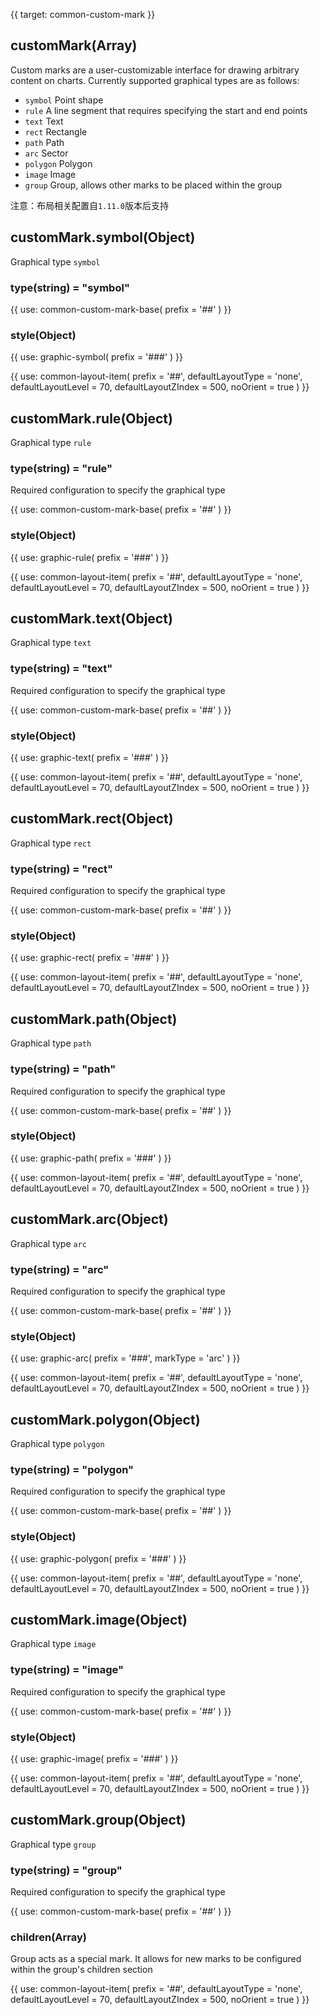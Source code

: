 {{ target: common-custom-mark }}

<!-- ICustomMarkSpec -->

## customMark(Array)

Custom marks are a user-customizable interface for drawing arbitrary content on charts. Currently supported graphical types are as follows:

- `symbol` Point shape
- `rule` A line segment that requires specifying the start and end points
- `text` Text
- `rect` Rectangle
- `path` Path
- `arc` Sector
- `polygon` Polygon
- `image` Image
- `group` Group, allows other marks to be placed within the group

注意：布局相关配置自`1.11.0`版本后支持

## customMark.symbol(Object)

Graphical type `symbol`

### type(string) = "symbol"

{{ use: common-custom-mark-base(
  prefix = '##'
) }}

### style(Object)

{{ use: graphic-symbol(
  prefix = '###'
) }}

{{ use: common-layout-item(
  prefix = '##',
  defaultLayoutType = 'none',
  defaultLayoutLevel = 70,
  defaultLayoutZIndex = 500,
  noOrient = true
) }}

## customMark.rule(Object)

Graphical type `rule`

### type(string) = "rule"

Required configuration to specify the graphical type

{{ use: common-custom-mark-base(
  prefix = '##'
) }}

### style(Object)

{{ use: graphic-rule(
  prefix = '###'
) }}

{{ use: common-layout-item(
  prefix = '##',
  defaultLayoutType = 'none',
  defaultLayoutLevel = 70,
  defaultLayoutZIndex = 500,
  noOrient = true
) }}

## customMark.text(Object)

Graphical type `text`

### type(string) = "text"

Required configuration to specify the graphical type

{{ use: common-custom-mark-base(
  prefix = '##'
) }}

### style(Object)

{{ use: graphic-text(
  prefix = '###'
) }}

{{ use: common-layout-item(
  prefix = '##',
  defaultLayoutType = 'none',
  defaultLayoutLevel = 70,
  defaultLayoutZIndex = 500,
  noOrient = true
) }}

## customMark.rect(Object)

Graphical type `rect`

### type(string) = "rect"

Required configuration to specify the graphical type

{{ use: common-custom-mark-base(
  prefix = '##'
) }}

### style(Object)

{{ use: graphic-rect(
  prefix = '###'
) }}

{{ use: common-layout-item(
  prefix = '##',
  defaultLayoutType = 'none',
  defaultLayoutLevel = 70,
  defaultLayoutZIndex = 500,
  noOrient = true
) }}

## customMark.path(Object)

Graphical type `path`

### type(string) = "path"

Required configuration to specify the graphical type

{{ use: common-custom-mark-base(
  prefix = '##'
) }}

### style(Object)

{{ use: graphic-path(
  prefix = '###'
) }}

{{ use: common-layout-item(
  prefix = '##',
  defaultLayoutType = 'none',
  defaultLayoutLevel = 70,
  defaultLayoutZIndex = 500,
  noOrient = true
) }}

## customMark.arc(Object)

Graphical type `arc`

### type(string) = "arc"

Required configuration to specify the graphical type

{{ use: common-custom-mark-base(
  prefix = '##'
) }}

### style(Object)

{{ use: graphic-arc(
  prefix = '###',
  markType = 'arc'
) }}

{{ use: common-layout-item(
  prefix = '##',
  defaultLayoutType = 'none',
  defaultLayoutLevel = 70,
  defaultLayoutZIndex = 500,
  noOrient = true
) }}

## customMark.polygon(Object)

Graphical type `polygon`

### type(string) = "polygon"

Required configuration to specify the graphical type

{{ use: common-custom-mark-base(
  prefix = '##'
) }}

### style(Object)

{{ use: graphic-polygon(
  prefix = '###'
) }}

{{ use: common-layout-item(
  prefix = '##',
  defaultLayoutType = 'none',
  defaultLayoutLevel = 70,
  defaultLayoutZIndex = 500,
  noOrient = true
) }}

## customMark.image(Object)

Graphical type `image`

### type(string) = "image"

Required configuration to specify the graphical type

{{ use: common-custom-mark-base(
  prefix = '##'
) }}

### style(Object)

{{ use: graphic-image(
  prefix = '###'
) }}

{{ use: common-layout-item(
  prefix = '##',
  defaultLayoutType = 'none',
  defaultLayoutLevel = 70,
  defaultLayoutZIndex = 500,
  noOrient = true
) }}

## customMark.group(Object)

Graphical type `group`

### type(string) = "group"

Required configuration to specify the graphical type

{{ use: common-custom-mark-base(
  prefix = '##'
) }}

### children(Array)

Group acts as a special mark. It allows for new marks to be configured within the group's children section

{{ use: common-layout-item(
  prefix = '##',
  defaultLayoutType = 'none',
  defaultLayoutLevel = 70,
  defaultLayoutZIndex = 500,
  noOrient = true
) }}
